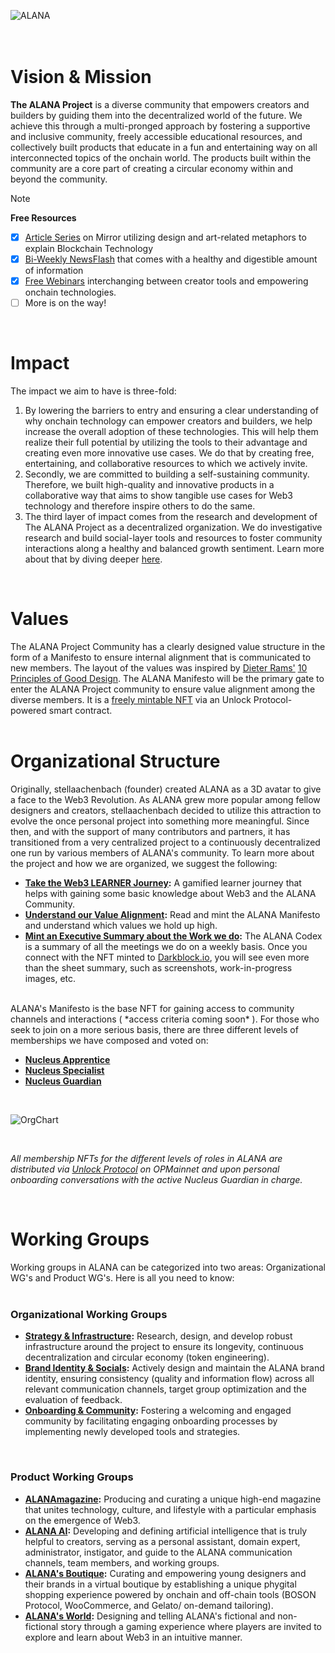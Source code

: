 ![ALANA](https://github.com/user-attachments/assets/f85b4658-3fdd-4d57-99e2-6085e7ca58a0)
<br/>
<br/>
<br/>

# Vision & Mission
**The ALANA Project** is a diverse community that empowers creators and builders by guiding them into the decentralized world of the future. We achieve this through a multi-pronged approach by fostering a supportive and inclusive community, freely accessible educational resources, and collectively built products that educate in a fun and entertaining way on all interconnected topics of the onchain world. The products built within the community are a core part of creating a circular economy within and beyond the community.

> [!NOTE]
> **Free Resources**
> - [x] [Article Series](https://mirror.xyz/the-alana-project.eth/DeQP_kgXvSw5GqeOSwZVgk6G7nziX9UXaRypZlVZqz0?referrerAddress=0x83E2B1525becEeE48Bc00ABb192813859dF6b7A6) on Mirror utilizing design and art-related metaphors to explain Blockchain Technology
> - [x] [Bi-Weekly NewsFlash]() that comes with a healthy and digestible amount of information
> - [x] [Free Webinars](https://portal.fileverse.io/#/0x809b9454190db7335Fae4906F85719c9f222e630/member?chainId=100) interchanging between creator tools and empowering onchain technologies.
> - [ ] More is on the way!
<br/>

# Impact
The impact we aim to have is three-fold:

1. By lowering the barriers to entry and ensuring a clear understanding of why onchain technology can empower creators and builders, we help increase the overall adoption of these technologies. This will help them realize their full potential by utilizing the tools to their advantage and creating even more innovative use cases. We do that by creating free, entertaining, and collaborative resources to which we actively invite.
2. Secondly, we are committed to building a self-sustaining community. Therefore, we built high-quality and innovative products in a collaborative way that aims to show tangible use cases for Web3 technology and therefore inspire others to do the same.
3. The third layer of impact comes from the research and development of The ALANA Project as a decentralized organization. We do investigative research and build social-layer tools and resources to foster community interactions along a healthy and balanced growth sentiment. Learn more about that by diving deeper [here](https://github.com/The-ALANA-Project/Strategy_and_Infrastructure/tree/main).
<br/>

# Values
The ALANA Project Community has a clearly designed value structure in the form of a Manifesto to ensure internal alignment that is communicated to new members. The layout of the values was inspired by [Dieter Rams'](https://en.wikipedia.org/wiki/Dieter_Rams) [10 Principles of Good Design](https://www.heurio.co/dieter-rams-10-principles-of-good-design). The ALANA Manifesto will be the primary gate to enter the ALANA Project community to ensure value alignment among the diverse members. It is a [freely mintable NFT]() via an Unlock Protocol-powered smart contract.
<br/>
<br/>


# Organizational Structure
Originally, stellaachenbach (founder) created ALANA as a 3D avatar to give a face to the Web3 Revolution. As ALANA grew more popular among fellow designers and creators, stellaachenbach decided to utilize this attraction to evolve the once personal project into something more meaningful. Since then, and with the support of many contributors and partners, it has transitioned from a very centralized project to a continuously decentralized one run by various members of ALANA's community. 
To learn more about the project and how we are organized, we suggest the following:
- **[Take the Web3 LEARNER Journey](https://zealy.io/cw/thealanaproject):** A gamified learner journey that helps with gaining some basic knowledge about Web3 and the ALANA Community.
- **[Understand our Value Alignment](https://app.unlock-protocol.com/checkout?id=ed49cb2f-536c-45c6-9232-101abdad33b8):** Read and mint the ALANA Manifesto and understand which values we hold up high.
- **[Mint an Executive Summary about the Work we do](https://app.unlock-protocol.com/checkout?id=8f65c770-38a2-4e4e-ac20-7afd37da0525):** The ALANA Codex is a summary of all the meetings we do on a weekly basis. Once you connect with the NFT minted to [Darkblock.io](https://www.darkblock.io/), you will see even more than the sheet summary, such as screenshots, work-in-progress images, etc.
<br/>
ALANA's Manifesto is the base NFT for gaining access to community channels and interactions ( *access criteria coming soon* ). For those who seek to join on a more serious basis, there are three different levels of memberships we have composed and voted on:

- [**Nucleus Apprentice**](https://docs.google.com/document/d/1QxNqe_EMDYm8moYwPwHpVURuvwPdh0EmpYzAsz9Pjbc/edit?usp=sharing)
- [**Nucleus Specialist**](https://docs.google.com/document/d/1IMN48Nqsyb1M2tMxlWM6It_G2QLmVnAF1aEJ8cVnGRM/edit?usp=sharing)
- [**Nucleus Guardian**](https://docs.google.com/document/d/1mUF3ZXQEpcxW_vjlsLddv_vtp51dcVdCuUDMif6zHVA/edit?usp=sharing)

<br/>

![OrgChart](https://github.com/user-attachments/assets/5110dba6-310b-4331-b882-525d9acb10a7)

<br/>

*All membership NFTs for the different levels of roles in ALANA are distributed via [Unlock Protocol](https://unlock-protocol.com/) on OPMainnet and upon personal onboarding conversations with the active Nucleus Guardian in charge.*

<br/>

# Working Groups
Working groups in ALANA can be categorized into two areas: Organizational WG's and Product WG's. Here is all you need to know:
<br/>
<br/>
### Organizational Working Groups

- **[Strategy & Infrastructure](https://github.com/The-ALANA-Project/Strategy_and_Infrastructure.git):** Research, design, and develop robust infrastructure around the project to ensure its longevity, continuous decentralization and circular economy (token engineering).
- **[Brand Identity & Socials](https://github.com/The-ALANA-Project/Brand_Identity_and_Socials):** Actively design and maintain the ALANA brand identity, ensuring consistency (quality and information flow) across all relevant communication channels, target group optimization and the evaluation of feedback.
- **[Onboarding & Community](https://the-alana-project.xyz/starthere):** Fostering a welcoming and engaged community by facilitating engaging onboarding processes by  implementing newly developed tools and strategies.
<br/>

### Product Working Groups

- **[ALANAmagazine](https://www.alanamagazine.xyz/):** Producing and curating a unique high-end magazine that unites technology, culture, and lifestyle with a particular emphasis on the emergence of Web3.
- **[ALANA AI](https://github.com/The-ALANA-Project/ALANA_AI):** Developing and defining artificial intelligence that is truly helpful to creators, serving as a personal assistant, domain expert, administrator, instigator, and guide to the ALANA communication channels, team members, and working groups.
- **[ALANA's Boutique](xxx):** Curating and empowering young designers and their brands in a virtual boutique by establishing a unique phygital shopping experience powered by onchain and off-chain tools (BOSON Protocol, WooCommerce, and Gelato/ on-demand tailoring).
- **[ALANA's World](xxx):** Designing and telling ALANA's fictional and non-fictional story through a gaming experience where players are invited to explore and learn about Web3 in an intuitive manner.
